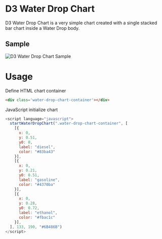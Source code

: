 # D3 Water Drop Chart
D3 Water Drop Chart is a very simple chart created with a single stacked bar chart inside a Water Drop body.

## Sample

![D3 Water Drop Chart Sample](https://raw.githubusercontent.com/Vizir/d3_water_drop_chart/master/docs/d3_water_drop_chart_sample.png)


# Usage

Define HTML chart container
```html
<div class='water-drop-chart-container'></div>
```

JavaScript initialize chart
```javascript
<script language="javascript">
  startWaterDropChart(".water-drop-chart-container", [
    [{
      x: 0,
      y: 0.51,
      y0: 0,
      label: "diesel",
      color: "#83ba43"
    }],
    [{
      x: 0,
      y: 0.21,
      y0: 0.51,
      label: "gasoline",
      color: "#4370ba"
    }],
    [{
      x: 0,
      y: 0.28,
      y0: 0.72,
      label: "ethanol",
      color: "#fbac1c"
    }],
  ], 133, 190, "#6B486B")
</script>
```

